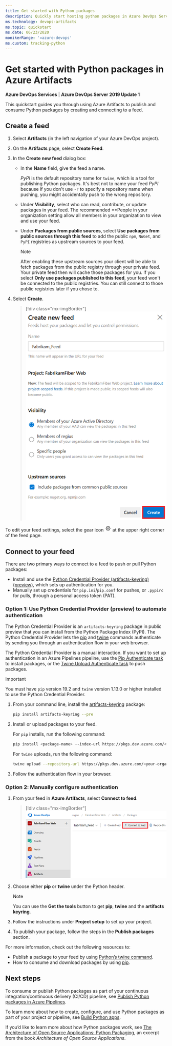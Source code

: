 ```yaml
---
title: Get started with Python packages
description: Quickly start hosting python packages in Azure DevOps Services
ms.technology: devops-artifacts
ms.topic: quickstart
ms.date: 06/23/2020
monikerRange: '=azure-devops'
ms.custom: tracking-python
---
```


# Get started with Python packages in Azure Artifacts

**Azure DevOps Services** | **Azure DevOps Server 2019 Update 1**

This quickstart guides you through using Azure Artifacts to publish and consume Python packages by creating and connecting to a feed.

## Create a feed

1. Select **Artifacts** (in the left navigation of your Azure DevOps project).

2. On the **Artifacts** page, select **Create Feed**.

3. In the **Create new feed** dialog box:

   - In the **Name** field, give the feed a name. 
     
     _PyPI_ is the default repository name for `twine`, which is a tool for publishing Python packages. It's best not to name your feed _PyPI_ because if you don't use `-r` to specify a repository name when pushing, you might accidentally push to the wrong repository.
     
   - Under **Visibility**, select who can read, contribute, or update packages in your feed. The recommended **People in your organization setting allow all members in your organization to view and use your feed. 
   
   - Under **Packages from public sources**, select **Use packages from public sources through this feed** to add the public `npm`, `NuGet`, and `PyPI` registries as upstream sources to your feed. 
     
     > [!NOTE]
     > After enabling these upstream sources your client will be able to fetch packages from the public registry through your private feed.
     > Your private feed then will cache those packages for you. If you select **Only use packages published to this feed**, your feed won't be connected to the public registries. You can still connect to those public registries later if you chose to.
   
4. Select **Create**.

   > [!div class="mx-imgBorder"]
   > ![New feed dialog box](../media/new-feed-dialog.png)

To edit your feed settings, select the gear icon ![gear icon](../../media/icons/gear-icon.png) at the upper right corner of the feed page. 

## Connect to your feed

There are two primary ways to connect to a feed to push or pull Python packages:

- Install and use the [Python Credential Provider (artifacts-keyring) (preview)](https://github.com/microsoft/artifacts-keyring), which sets up authentication for you.
- Manually set up credentials for `pip.ini`/`pip.conf` for pushes, or `.pypirc` for pulls, through a personal access token (PAT).

### Option 1: Use Python Credential Provider (preview) to automate authentication

The Python Credential Provider is an `artifacts-keyring` package in public preview that you can install from the Python Package Index (PyPI). The Python Credential Provider lets the [pip](https://pypi.org/project/pip/) and [twine](https://pypi.org/project/twine/) commands authenticate by sending you through an authentication flow in your web browser. 

The Python Credential Provider is a manual interaction. If you want to set up authentication in an Azure Pipelines pipeline, use the [Pip Authenticate task](../../pipelines/tasks/package/pip-authenticate.md) to install packages, or the [Twine Upload Authenticate task](../../pipelines/tasks/package/twine-authenticate.md) to push packages.

> [!IMPORTANT]
> You must have `pip` version 19.2 and `twine` version 1.13.0 or higher installed to use the Python Credential Provider.

1. From your command line, install the [artifacts-keyring](https://github.com/microsoft/artifacts-keyring) package:
   
   ```bash
   pip install artifacts-keyring --pre
   ```
   
2. Install or upload packages to your feed. 
   
   For `pip` installs, run the following command:
   
   ```bash
   pip install <package-name> --index-url https://pkgs.dev.azure.com/<your-organization-name>/_packaging/<your-feed-name>/pypi/simple
   ```
   
   For `twine` uploads, run the following command:
   
   ```bash
   twine upload --repository-url https://pkgs.dev.azure.com/<your-organization-name>/_packaging/<your-feed-name>/pypi/upload
   ```
   
3. Follow the authentication flow in your browser.

### Option 2: Manually configure authentication

1. From your feed in **Azure Artifacts**, select **Connect to feed**.

   > [!div class="mx-imgBorder"] 
   > ![Connect to feed button on the upper right of the page](../media/connect-to-feed-azure-devops-newnav.png)

2. Choose either **pip** or **twine** under the Python header. 

   > [!NOTE]
   > You can use the **Get the tools** button to get **pip**, **twine** and the **artifacts keyring**.

3. Follow the instructions under **Project setup** to set up your project.

4. To publish your package, follow the steps in the **Publish packages** section.

For more information, check out the following resources to:
- Publish a package to your feed by using [Python’s twine command](https://pypi.org/project/twine/).
- How to consume and download packages by using [pip](https://pypi.org/project/pip/).

## Next steps

To consume or publish Python packages as part of your continuous integration/continuous delivery (CI/CD) pipeline, see [Publish Python packages in Azure Pipelines](../../pipelines/targets/pypi.md).

To learn more about how to create, configure, and use Python packages as part of your project or pipeline, see [Build Python apps](../../pipelines/ecosystems/python.md).

If you’d like to learn more about how Python packages work, see [The Architecture of Open Source Applications: Python Packaging](https://www.aosabook.org/en/packaging.html), an excerpt from the book *Architecture of Open Source Applications*.
